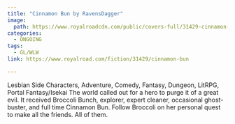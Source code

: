 ```yaml
---
title: "Cinnamon Bun by RavensDagger"
image:
  path: https://www.royalroadcdn.com/public/covers-full/31429-cinnamon-bun.jpg
categories:
  - ONGOING
tags:
  - GL/WLW
link: https://www.royalroad.com/fiction/31429/cinnamon-bun

---
```

Lesbian Side Characters, Adventure, Comedy, Fantasy, Dungeon, LitRPG, Portal Fantasy/Isekai
The world called out for a hero to purge it of a great evil. It received Broccoli Bunch, explorer, expert cleaner, occasional ghost-buster, and full time Cinnamon Bun.
Follow Broccoli on her personal quest to make all the friends. All of them.

